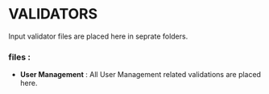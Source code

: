 # VALIDATORS

Input validator files are placed here in seprate folders.

### files :
* <b>User Management</b> : All User Management related validations are placed here.